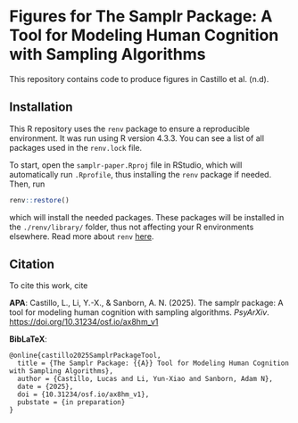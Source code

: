 # Figures for The Samplr Package: A Tool for Modeling Human Cognition with Sampling Algorithms
This repository contains code to produce figures in Castillo et al. (n.d). 

## Installation
This R repository uses the `renv` package to ensure a reproducible environment. It was run using R version 4.3.3. You can see a list of all packages used in the `renv.lock` file. 

To start, open the `samplr-paper.Rproj` file in RStudio, which will automatically run `.Rprofile`, thus installing the `renv` package if needed. 
Then, run 
```r
renv::restore()
``` 
which will install the needed packages. These packages will be installed in the `./renv/library/` folder, thus not affecting your R environments elsewhere. Read more about `renv` [here](https://rstudio.github.io/renv/articles/renv.html).

## Citation
To cite this work, cite

**APA**: Castillo, L., Li, Y.-X., & Sanborn, A. N. (2025). The samplr package: A tool for modeling human cognition with sampling algorithms. *PsyArXiv*. https://doi.org/10.31234/osf.io/ax8hm_v1

**BibLaTeX**:
```
@online{castillo2025SamplrPackageTool,
  title = {The Samplr Package: {{A}} Tool for Modeling Human Cognition with Sampling Algorithms},
  author = {Castillo, Lucas and Li, Yun-Xiao and Sanborn, Adam N},
  date = {2025},
  doi = {10.31234/osf.io/ax8hm_v1},
  pubstate = {in preparation}
}
```
